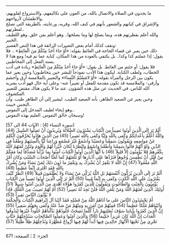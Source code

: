 ------------------------------------------------------------------------

ما يجدون في الصلاة والاتصال بالله، من العون على تكاليفهم، والاسترواح
لقلوبهم، والاطمئنان لأرواحهم.  
والإشراق في كيانهم والشعور بأنهم في كنف الله، وقربه، ورعايته، بالطريقة
التي تصلح لفطرتهم..  
والله أعلم بفطرتهم هذه، وبما يصلح لها وما يصلحها.. وهو أعلم بمن خلق. وهو
اللطيف الخبير.  
ونقف كذلك أمام بعض التعبيرات الرائقة في هذا النص القصير:  
ذلك حين يعبر عن قضاء الحاجة في الغائط بقوله: «أَوْ جاءَ أَحَدٌ مِنْكُمْ مِنَ الْغائِطِ»
.. فلا يقول: إذا عملتم كذا وكذا.. بل يكتفي بالعودة من هذا المكان، كناية
عما تم فيه! ومع هذا لا يسند الفعل إلى المخاطبين.  
فلا يقول: أو جئتم من الغائط. بل يقول: «أَوْ جاءَ أَحَدٌ مِنْكُمْ مِنَ الْغائِطِ» زيادة
في أدب الخطاب، ولطف الكناية. ليكون هذا الأدب نموذجاً للبشر حين يتخاطبون!
وحين يعبر عما يكون بين الرجل والمرأة بقوله: «أَوْ لامَسْتُمُ النِّساءَ» والتعبير
بالملامسة أرق وأحشم وأرقى- والملامسة قد تكون مقدمة للفعل أو تعبيراً عنه-
وعلى أية حال فهو أدب يضربه الله للناس، في الحديث عن مثل هذه الشؤون. عند
ما لا يكون هناك مقتض للتعبير المكشوف.  
وحين يعبر عن الصعيد الطاهر، بأنه الصعيد الطيب. ليشير إلى أن الطاهر طيب.
وأن النجس خبيث..  
وهو إيحاء لطيف المدخل إلى النفوس..  
وسبحان خالق النفوس. العليم بهذه النفوس!  
  
\[سورة النساء (4) : الآيات 44 الى 57\]  
أَلَمْ تَرَ إِلَى الَّذِينَ أُوتُوا نَصِيباً مِنَ الْكِتابِ يَشْتَرُونَ الضَّلالَةَ وَيُرِيدُونَ أَنْ تَضِلُّوا
السَّبِيلَ (44) وَاللَّهُ أَعْلَمُ بِأَعْدائِكُمْ وَكَفى بِاللَّهِ وَلِيًّا وَكَفى بِاللَّهِ نَصِيراً (45) مِنَ
الَّذِينَ هادُوا يُحَرِّفُونَ الْكَلِمَ عَنْ مَواضِعِهِ وَيَقُولُونَ سَمِعْنا وَعَصَيْنا وَاسْمَعْ غَيْرَ مُسْمَعٍ
وَراعِنا لَيًّا بِأَلْسِنَتِهِمْ وَطَعْناً فِي الدِّينِ وَلَوْ أَنَّهُمْ قالُوا سَمِعْنا وَأَطَعْنا وَاسْمَعْ
وَانْظُرْنا لَكانَ خَيْراً لَهُمْ وَأَقْوَمَ وَلكِنْ لَعَنَهُمُ اللَّهُ بِكُفْرِهِمْ فَلا يُؤْمِنُونَ إِلاَّ قَلِيلاً
(46) يا أَيُّهَا الَّذِينَ أُوتُوا الْكِتابَ آمِنُوا بِما نَزَّلْنا مُصَدِّقاً لِما مَعَكُمْ مِنْ قَبْلِ أَنْ
نَطْمِسَ وُجُوهاً فَنَرُدَّها عَلى أَدْبارِها أَوْ نَلْعَنَهُمْ كَما لَعَنَّا أَصْحابَ السَّبْتِ وَكانَ أَمْرُ
اللَّهِ مَفْعُولاً (47) إِنَّ اللَّهَ لا يَغْفِرُ أَنْ يُشْرَكَ بِهِ وَيَغْفِرُ ما دُونَ ذلِكَ لِمَنْ يَشاءُ
وَمَنْ يُشْرِكْ بِاللَّهِ فَقَدِ افْتَرى إِثْماً عَظِيماً (48)  
أَلَمْ تَرَ إِلَى الَّذِينَ يُزَكُّونَ أَنْفُسَهُمْ بَلِ اللَّهُ يُزَكِّي مَنْ يَشاءُ وَلا يُظْلَمُونَ فَتِيلاً (49)
انْظُرْ كَيْفَ يَفْتَرُونَ عَلَى اللَّهِ الْكَذِبَ وَكَفى بِهِ إِثْماً مُبِيناً (50) أَلَمْ تَرَ إِلَى الَّذِينَ
أُوتُوا نَصِيباً مِنَ الْكِتابِ يُؤْمِنُونَ بِالْجِبْتِ وَالطَّاغُوتِ وَيَقُولُونَ لِلَّذِينَ كَفَرُوا هؤُلاءِ
أَهْدى مِنَ الَّذِينَ آمَنُوا سَبِيلاً (51) أُولئِكَ الَّذِينَ لَعَنَهُمُ اللَّهُ وَمَنْ يَلْعَنِ اللَّهُ فَلَنْ
تَجِدَ لَهُ نَصِيراً (52) أَمْ لَهُمْ نَصِيبٌ مِنَ الْمُلْكِ فَإِذاً لا يُؤْتُونَ النَّاسَ نَقِيراً (53)  
أَمْ يَحْسُدُونَ النَّاسَ عَلى ما آتاهُمُ اللَّهُ مِنْ فَضْلِهِ فَقَدْ آتَيْنا آلَ إِبْراهِيمَ الْكِتابَ
وَالْحِكْمَةَ وَآتَيْناهُمْ مُلْكاً عَظِيماً (54) فَمِنْهُمْ مَنْ آمَنَ بِهِ وَمِنْهُمْ مَنْ صَدَّ عَنْهُ وَكَفى
بِجَهَنَّمَ سَعِيراً (55) إِنَّ الَّذِينَ كَفَرُوا بِآياتِنا سَوْفَ نُصْلِيهِمْ ناراً كُلَّما نَضِجَتْ جُلُودُهُمْ
بَدَّلْناهُمْ جُلُوداً غَيْرَها لِيَذُوقُوا الْعَذابَ إِنَّ اللَّهَ كانَ عَزِيزاً حَكِيماً (56) وَالَّذِينَ
آمَنُوا وَعَمِلُوا الصَّالِحاتِ سَنُدْخِلُهُمْ جَنَّاتٍ تَجْرِي مِنْ تَحْتِهَا الْأَنْهارُ خالِدِينَ فِيها
أَبَداً لَهُمْ فِيها أَزْواجٌ مُطَهَّرَةٌ وَنُدْخِلُهُمْ ظِلاًّ ظَلِيلاً (57)

------------------------------------------------------------------------

الجزء: 2 ¦ الصفحة: 671
